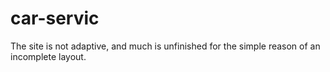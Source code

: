 # car-servic


The site is not adaptive, and much is unfinished for the simple reason of an incomplete layout.
